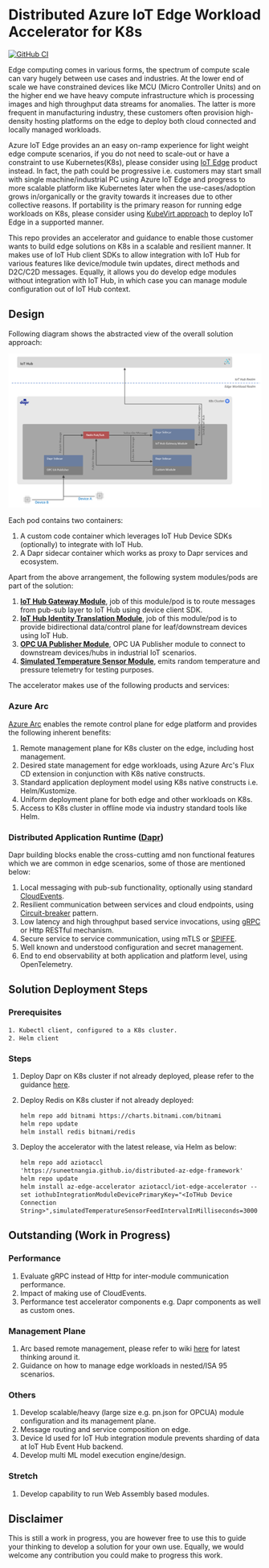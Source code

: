 # Distributed Azure IoT Edge Workload Accelerator for K8s

[![GitHub CI](https://github.com/suneetnangia/distributed-az-edge-framework/actions/workflows/CI.yml/badge.svg)](https://github.com/suneetnangia/distributed-az-edge-framework/actions/workflows/CI.yml)

Edge computing comes in various forms, the spectrum of compute scale can vary hugely between use cases and industries. At the lower end of scale we have constrained devices like MCU (Micro Controller Units) and on the higher end we have heavy compute infrastructure which is processing images and high throughput data streams for anomalies. The latter is more frequent in manufacturing industry, these customers often provision high-density hosting platforms on the edge to deploy both cloud connected and locally managed workloads.

Azure IoT Edge provides an an easy on-ramp experience for light weight edge compute scenarios, if you do not need to scale-out or have a constraint to use Kubernetes(K8s), please consider using [IoT Edge](https://azure.microsoft.com/en-gb/services/iot-edge/) product instead. In fact, the path could be progressive i.e. customers may start small with single machine/industrial PC using Azure IoT Edge and progress to more scalable platform like Kubernetes later when the use-cases/adoption grows in/organically or the gravity towards it increases due to other collective reasons. If portability is the primary reason for running edge workloads on K8s, please consider using [KubeVirt approach](https://github.com/Azure-Samples/IoT-Edge-K8s-KubeVirt-Deployment) to deploy IoT Edge in a supported manner.

This repo provides an accelerator and guidance to enable those customer wants to build edge solutions on K8s in a scalable and resilient manner. It makes use of IoT Hub client SDKs to allow integration with IoT Hub for various features like device/module twin updates, direct methods and D2C/C2D messages. Equally, it allows you do develop edge modules without integration with IoT Hub, in which case you can manage module configuration out of IoT Hub context.

## Design

Following diagram shows the abstracted view of the overall solution approach:

![alt text](architecture/hld.png "Edge on K8s")

Each pod contains two containers:

1. A custom code container which leverages IoT Hub Device SDKs (optionally) to integrate with IoT Hub.
2. A Dapr sidecar container which works as proxy to Dapr services and ecosystem.

Apart from the above arrangement, the following system modules/pods are part of the solution:

1. [**IoT Hub Gateway Module**](https://github.com/suneetnangia/distributed-az-edge-framework/wiki/IoT-Hub-Gateway-Module), job of this module/pod is to route messages from pub-sub layer to IoT Hub using device client SDK.
2. [**IoT Hub Identity Translation Module**](https://github.com/suneetnangia/distributed-az-edge-framework/wiki/IoT-Hub-Identity-Translation-Module), job of this module/pod is to provide bidirectional data/control plane for leaf/downstream devices using IoT Hub.
3. [**OPC UA Publisher Module**](https://github.com/suneetnangia/distributed-az-edge-framework/wiki/OPC-UA-Publisher-Module), OPC UA Publisher module to connect to downstream devices/hubs in industrial IoT scenarios.
4. [**Simulated Temperature Sensor Module**](https://github.com/suneetnangia/distributed-az-edge-framework/wiki/Simulated-Temperature-Sensor-Module), emits random temperature and pressure telemetry for testing purposes.

The accelerator makes use of the following products and services:

### Azure Arc

[Azure Arc](https://docs.microsoft.com/en-us/azure/azure-arc/overview) enables the remote control plane for edge platform and provides the following inherent benefits:

1. Remote management plane for K8s cluster on the edge, including host management.
2. Desired state management for edge workloads, using Azure Arc's Flux CD extension in conjunction with K8s native constructs.
3. Standard application deployment model using K8s native constructs i.e. Helm/Kustomize.
4. Uniform deployment plane for both edge and other workloads on K8s.
5. Access to K8s cluster in offline mode via industry standard tools like Helm.

### Distributed Application Runtime ([Dapr](https://dapr.io/))

Dapr building blocks enable the cross-cutting amd non functional features which we are common in edge scenarios, some of those are mentioned below:

1. Local messaging with pub-sub functionality, optionally using standard [CloudEvents](https://cloudevents.io/).
2. Resilient communication between services and cloud endpoints, using [Circuit-breaker](https://docs.microsoft.com/en-us/azure/architecture/patterns/circuit-breaker) pattern.
3. Low latency and high throughput based service invocations, using [gRPC](https://grpc.io/) or Http RESTful mechanism.
4. Secure service to service communication, using mTLS or [SPIFFE](https://spiffe.io/docs/latest/spiffe-about/overview/).
5. Well known and understood configuration and secret management.
6. End to end observability at both application and platform level, using OpenTelemetry.

## Solution Deployment Steps

### Prerequisites

    1. Kubectl client, configured to a K8s cluster.
    2. Helm client

### Steps

1. Deploy Dapr on K8s cluster if not already deployed, please refer to the guidance [here](https://docs.dapr.io/operations/hosting/kubernetes/kubernetes-deploy/#install-with-helm-advanced).
2. Deploy Redis on K8s cluster if not already deployed:

    ```
    helm repo add bitnami https://charts.bitnami.com/bitnami
    helm repo update
    helm install redis bitnami/redis
    ```

3. Deploy the accelerator with the latest release, via Helm as below:

    ```
   helm repo add aziotaccl 'https://suneetnangia.github.io/distributed-az-edge-framework'
   helm repo update
   helm install az-edge-accelerator aziotaccl/iot-edge-accelerator --set iothubIntegrationModuleDevicePrimaryKey="<IoTHub Device Connection String>",simulatedTemperatureSensorFeedIntervalInMilliseconds=3000
    ```

## Outstanding (Work in Progress)

### Performance

1. Evaluate gRPC instead of Http for inter-module communication performance.
2. Impact of making use of CloudEvents.
3. Performance test accelerator components e.g. Dapr components as well as custom ones.

### Management Plane

1. Arc based remote management, please refer to wiki [here](https://github.com/suneetnangia/distributed-az-edge-framework/wiki/Deployment-Plane-and-Service-Composition) for latest thinking around it.
2. Guidance on how to manage edge workloads in nested/ISA 95 scenarios.

### Others

1. Develop scalable/heavy (large size e.g. pn.json for OPCUA) module configuration and its management plane.
2. Message routing and service composition on edge.
3. Device Id used for IoT Hub integration module prevents sharding of data at IoT Hub Event Hub backend.
4. Develop multi ML model execution engine/design.

### Stretch

1. Develop capability to run Web Assembly based modules.

## Disclaimer

This is still a work in progress, you are however free to use this to guide your thinking to develop a solution for your own use. Equally, we would welcome any contribution you could make to progress this work.
